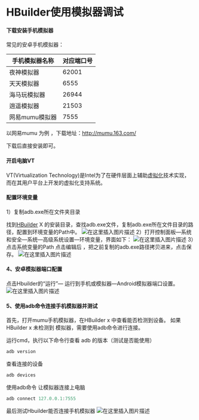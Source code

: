 # HBuilder使用模拟器调试

#### 下载安装手机模拟器

常见的安卓手机模拟器：

| 手机模拟器名称 | 对应端口号 |
| -------------- | ---------- |
| 夜神模拟器     | 62001      |
| 天天模拟器     | 6555       |
| 海马玩模拟器   | 26944      |
| 逍遥模拟器     | 21503      |
| 网易mumu模拟器 | 7555       |

以网易mumu 为例 ，下载地址：http://mumu.163.com/

下载后直接安装即可。

#### 开启电脑VT

VT(Virtualization Technology)是Intel为了在硬件层面上辅助[虚拟化](https://so.csdn.net/so/search?q=虚拟化&spm=1001.2101.3001.7020)技术实现，而在其用户平台上开发的虚拟化支持系统。

#### 配置环境变量

1）复制adb.exe所在文件夹目录

找到[HBuilder](https://so.csdn.net/so/search?q=HBuilder&spm=1001.2101.3001.7020) X 的安装目录，查找adb.exe文件，复制adb.exe所在文件目录的路径，配置到环境变量的Path中。
![在这里插入图片描述](https://img-blog.csdnimg.cn/20200509170044374.png?x-oss-process=image/watermark,type_ZmFuZ3poZW5naGVpdGk,shadow_10,text_aHR0cHM6Ly9ibG9nLmNzZG4ubmV0L3dlaXhpbl80NDY3MjYwMQ==,size_16,color_FFFFFF,t_70)
2）打开控制面板—系统和安全—系统—高级系统设置—环境变量，界面如下：
![在这里插入图片描述](https://img-blog.csdnimg.cn/20200509170149610.png?x-oss-process=image/watermark,type_ZmFuZ3poZW5naGVpdGk,shadow_10,text_aHR0cHM6Ly9ibG9nLmNzZG4ubmV0L3dlaXhpbl80NDY3MjYwMQ==,size_16,color_FFFFFF,t_70)
3）点击系统变量的Path 点击编辑后 ，把之前复制的adb.exe路径拷贝进来，点击保存。
![在这里插入图片描述](https://img-blog.csdnimg.cn/2020050917024653.png?x-oss-process=image/watermark,type_ZmFuZ3poZW5naGVpdGk,shadow_10,text_aHR0cHM6Ly9ibG9nLmNzZG4ubmV0L3dlaXhpbl80NDY3MjYwMQ==,size_16,color_FFFFFF,t_70)

#### 4、安卓模拟器端口配置

点击Hbuilder的“运行”— 运行到手机或模拟器—Android模拟器端口设置。
![在这里插入图片描述](https://img-blog.csdnimg.cn/20200509170355775.png?x-oss-process=image/watermark,type_ZmFuZ3poZW5naGVpdGk,shadow_10,text_aHR0cHM6Ly9ibG9nLmNzZG4ubmV0L3dlaXhpbl80NDY3MjYwMQ==,size_16,color_FFFFFF,t_70)

#### 5、使用adb命令连接手机模拟器并测试

首先，打开mumu手机模拟器，在HBuilder x 中查看能否检测到设备。
如果 HBuilder x 未检测到 模拟器，需要使用adb命令进行连接。

运行cmd，执行以下命令行查看 adb 的版本（测试是否能使用）

```powershell
adb version
```

查看连接的设备

```powershell
adb devices
```

使用adb命令 让模拟器连接上电脑

```powershell
adb connect 127.0.0.1:7555
```

最后测试Hbuilder能否连接手机模拟器
![在这里插入图片描述](https://img-blog.csdnimg.cn/20200509171147890.png?x-oss-process=image/watermark,type_ZmFuZ3poZW5naGVpdGk,shadow_10,text_aHR0cHM6Ly9ibG9nLmNzZG4ubmV0L3dlaXhpbl80NDY3MjYwMQ==,size_16,color_FFFFFF,t_70)